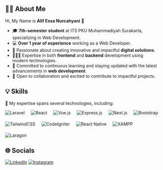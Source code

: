 ## 🧕🏻 About Me

Hi, My Name is **Alif Essa Nurcahyani** 👋 

- 🎓 **7th-semester student** at ITS PKU Muhammadiyah Surakarta, specializing in Web Development.  
- 💻 **Over 1 year of experience** working as a Web Developer.  
- 🌟 Passionate about creating innovative and impactful **digital solutions**.  
- 👩🏻‍💻 Expertise in both **frontend** and **backend** development using modern technologies.  
- 🚀 Committed to continuous learning and staying updated with the latest advancements in **web development**.  
- 🤝 Open to collaboration and excited to contribute to impactful projects.


<!--
**Al1en131/Al1en131** is a ✨ _special_ ✨ repository because its `README.md` (this file) appears on your GitHub profile.

Here are some ideas to get you started:

- 🔭 I’m currently working on ...
- 🌱 I’m currently learning ...
- 👯 I’m looking to collaborate on ...
- 🤔 I’m looking for help with ...
- 💬 Ask me about ...
- 📫 How to reach me: ...
- 😄 Pronouns: ...
- ⚡ Fun fact: ...
-->

## 💡 Skills

🚀 My expertise spans several technologies, including:

<div style="display: flex; flex-wrap: wrap; gap: 20px; align-items: center;">
  <img src="https://img.shields.io/badge/Laravel-%23FF2D20.svg?style=for-the-badge&logo=laravel&logoColor=white" alt="Laravel">
  <img src="https://img.shields.io/badge/React-%2361DAFB.svg?style=for-the-badge&logo=react&logoColor=white" alt="React">
  <img src="https://img.shields.io/badge/Vue.js-%234FC08D.svg?style=for-the-badge&logo=vue.js&logoColor=white" alt="Vue.js">
  <img src="https://img.shields.io/badge/Express.js-%23000000.svg?style=for-the-badge&logo=express&logoColor=white" alt="Express.js">
  <img src="https://img.shields.io/badge/Next.js-%23000000.svg?style=for-the-badge&logo=next.js&logoColor=white" alt="Next.js">
  <img src="https://img.shields.io/badge/Bootstrap-%237952B3.svg?style=for-the-badge&logo=bootstrap&logoColor=white" alt="Bootstrap">
  <img src="https://img.shields.io/badge/TailwindCSS-%2338B2AC.svg?style=for-the-badge&logo=tailwind-css&logoColor=white" alt="TailwindCSS">
  <img src="https://img.shields.io/badge/CodeIgniter-%23DD4814.svg?style=for-the-badge&logo=codeigniter&logoColor=white" alt="CodeIgniter">
  <img src="https://img.shields.io/badge/React_Native-%2320232a.svg?style=for-the-badge&logo=react&logoColor=white" alt="React Native">
  <img src="https://img.shields.io/badge/XAMPP-%23D92D2A.svg?style=for-the-badge&logo=xampp&logoColor=white" alt="XAMPP">
  <img src="https://img.shields.io/badge/Laragon-%23F24D1F.svg?style=for-the-badge&logo=laragon&logoColor=white" alt="Laragon">
</div>



## 🌐 Socials

[![LinkedIn](https://img.shields.io/badge/LinkedIn-0077B5?style=flat-square&logo=linkedin&logoColor=white)](https://www.linkedin.com/in/alif-essa-nurcahyani-4a0b85280/)
[![Instagram](https://img.shields.io/badge/Instagram-E4405F?style=flat-square&logo=instagram&logoColor=white)](https://www.instagram.com/alif_essa_nurcahyani)
